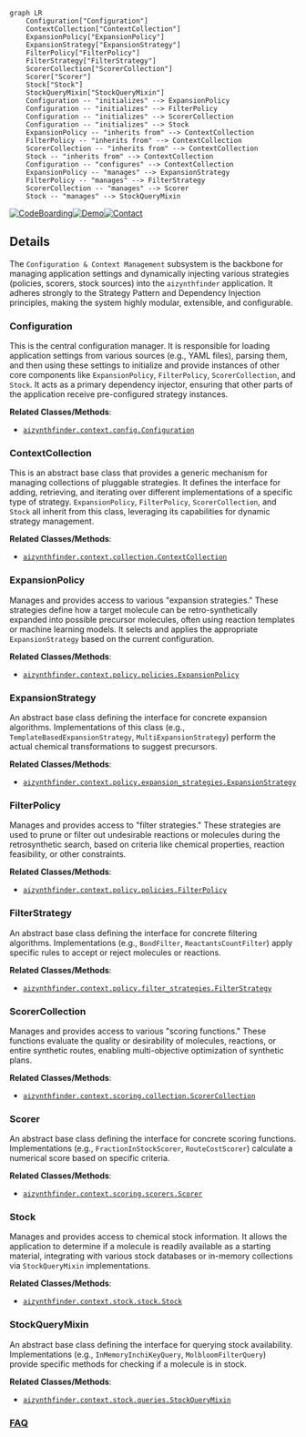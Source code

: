 ```mermaid
graph LR
    Configuration["Configuration"]
    ContextCollection["ContextCollection"]
    ExpansionPolicy["ExpansionPolicy"]
    ExpansionStrategy["ExpansionStrategy"]
    FilterPolicy["FilterPolicy"]
    FilterStrategy["FilterStrategy"]
    ScorerCollection["ScorerCollection"]
    Scorer["Scorer"]
    Stock["Stock"]
    StockQueryMixin["StockQueryMixin"]
    Configuration -- "initializes" --> ExpansionPolicy
    Configuration -- "initializes" --> FilterPolicy
    Configuration -- "initializes" --> ScorerCollection
    Configuration -- "initializes" --> Stock
    ExpansionPolicy -- "inherits from" --> ContextCollection
    FilterPolicy -- "inherits from" --> ContextCollection
    ScorerCollection -- "inherits from" --> ContextCollection
    Stock -- "inherits from" --> ContextCollection
    Configuration -- "configures" --> ContextCollection
    ExpansionPolicy -- "manages" --> ExpansionStrategy
    FilterPolicy -- "manages" --> FilterStrategy
    ScorerCollection -- "manages" --> Scorer
    Stock -- "manages" --> StockQueryMixin
```

[![CodeBoarding](https://img.shields.io/badge/Generated%20by-CodeBoarding-9cf?style=flat-square)](https://github.com/CodeBoarding/CodeBoarding)[![Demo](https://img.shields.io/badge/Try%20our-Demo-blue?style=flat-square)](https://www.codeboarding.org/demo)[![Contact](https://img.shields.io/badge/Contact%20us%20-%20contact@codeboarding.org-lightgrey?style=flat-square)](mailto:contact@codeboarding.org)

## Details

The `Configuration & Context Management` subsystem is the backbone for managing application settings and dynamically injecting various strategies (policies, scorers, stock sources) into the `aizynthfinder` application. It adheres strongly to the Strategy Pattern and Dependency Injection principles, making the system highly modular, extensible, and configurable.

### Configuration
This is the central configuration manager. It is responsible for loading application settings from various sources (e.g., YAML files), parsing them, and then using these settings to initialize and provide instances of other core components like `ExpansionPolicy`, `FilterPolicy`, `ScorerCollection`, and `Stock`. It acts as a primary dependency injector, ensuring that other parts of the application receive pre-configured strategy instances.


**Related Classes/Methods**:

- <a href="https://github.com/MolecularAI/aizynthfinder/blob/master/aizynthfinder/context/config.py" target="_blank" rel="noopener noreferrer">`aizynthfinder.context.config.Configuration`</a>


### ContextCollection
This is an abstract base class that provides a generic mechanism for managing collections of pluggable strategies. It defines the interface for adding, retrieving, and iterating over different implementations of a specific type of strategy. `ExpansionPolicy`, `FilterPolicy`, `ScorerCollection`, and `Stock` all inherit from this class, leveraging its capabilities for dynamic strategy management.


**Related Classes/Methods**:

- <a href="https://github.com/MolecularAI/aizynthfinder/blob/master/aizynthfinder/context/collection.py" target="_blank" rel="noopener noreferrer">`aizynthfinder.context.collection.ContextCollection`</a>


### ExpansionPolicy
Manages and provides access to various "expansion strategies." These strategies define how a target molecule can be retro-synthetically expanded into possible precursor molecules, often using reaction templates or machine learning models. It selects and applies the appropriate `ExpansionStrategy` based on the current configuration.


**Related Classes/Methods**:

- <a href="https://github.com/MolecularAI/aizynthfinder/blob/master/aizynthfinder/context/policy/policies.py" target="_blank" rel="noopener noreferrer">`aizynthfinder.context.policy.policies.ExpansionPolicy`</a>


### ExpansionStrategy
An abstract base class defining the interface for concrete expansion algorithms. Implementations of this class (e.g., `TemplateBasedExpansionStrategy`, `MultiExpansionStrategy`) perform the actual chemical transformations to suggest precursors.


**Related Classes/Methods**:

- <a href="https://github.com/MolecularAI/aizynthfinder/blob/master/aizynthfinder/context/policy/expansion_strategies.py" target="_blank" rel="noopener noreferrer">`aizynthfinder.context.policy.expansion_strategies.ExpansionStrategy`</a>


### FilterPolicy
Manages and provides access to "filter strategies." These strategies are used to prune or filter out undesirable reactions or molecules during the retrosynthetic search, based on criteria like chemical properties, reaction feasibility, or other constraints.


**Related Classes/Methods**:

- <a href="https://github.com/MolecularAI/aizynthfinder/blob/master/aizynthfinder/context/policy/policies.py" target="_blank" rel="noopener noreferrer">`aizynthfinder.context.policy.policies.FilterPolicy`</a>


### FilterStrategy
An abstract base class defining the interface for concrete filtering algorithms. Implementations (e.g., `BondFilter`, `ReactantsCountFilter`) apply specific rules to accept or reject molecules or reactions.


**Related Classes/Methods**:

- <a href="https://github.com/MolecularAI/aizynthfinder/blob/master/aizynthfinder/context/policy/filter_strategies.py" target="_blank" rel="noopener noreferrer">`aizynthfinder.context.policy.filter_strategies.FilterStrategy`</a>


### ScorerCollection
Manages and provides access to various "scoring functions." These functions evaluate the quality or desirability of molecules, reactions, or entire synthetic routes, enabling multi-objective optimization of synthetic plans.


**Related Classes/Methods**:

- <a href="https://github.com/MolecularAI/aizynthfinder/blob/master/aizynthfinder/context/scoring/collection.py" target="_blank" rel="noopener noreferrer">`aizynthfinder.context.scoring.collection.ScorerCollection`</a>


### Scorer
An abstract base class defining the interface for concrete scoring functions. Implementations (e.g., `FractionInStockScorer`, `RouteCostScorer`) calculate a numerical score based on specific criteria.


**Related Classes/Methods**:

- <a href="https://github.com/MolecularAI/aizynthfinder/blob/master/aizynthfinder/context/scoring/scorers.py" target="_blank" rel="noopener noreferrer">`aizynthfinder.context.scoring.scorers.Scorer`</a>


### Stock
Manages and provides access to chemical stock information. It allows the application to determine if a molecule is readily available as a starting material, integrating with various stock databases or in-memory collections via `StockQueryMixin` implementations.


**Related Classes/Methods**:

- <a href="https://github.com/MolecularAI/aizynthfinder/blob/master/aizynthfinder/context/stock/stock.py" target="_blank" rel="noopener noreferrer">`aizynthfinder.context.stock.stock.Stock`</a>


### StockQueryMixin
An abstract base class defining the interface for querying stock availability. Implementations (e.g., `InMemoryInchiKeyQuery`, `MolbloomFilterQuery`) provide specific methods for checking if a molecule is in stock.


**Related Classes/Methods**:

- <a href="https://github.com/MolecularAI/aizynthfinder/blob/master/aizynthfinder/context/stock/queries.py" target="_blank" rel="noopener noreferrer">`aizynthfinder.context.stock.queries.StockQueryMixin`</a>




### [FAQ](https://github.com/CodeBoarding/GeneratedOnBoardings/tree/main?tab=readme-ov-file#faq)